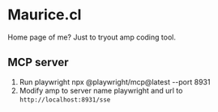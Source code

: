 # Maurice.cl
Home page of me? Just to tryout amp coding tool.

## MCP server
1. Run playwright npx @playwright/mcp@latest --port 8931
2. Modify amp to server name playwright and url to `http://localhost:8931/sse`